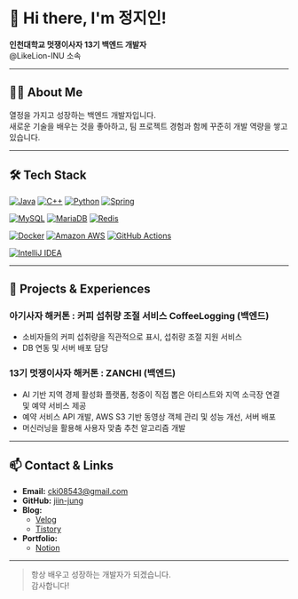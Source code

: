 # 👋 Hi there, I'm 정지인!

**인천대학교 멋쟁이사자 13기 백엔드 개발자**  
@LikeLion-INU 소속

---

## 🧑‍💻 About Me
열정을 가지고 성장하는 백엔드 개발자입니다.  
새로운 기술을 배우는 것을 좋아하고, 팀 프로젝트 경험과 함께 꾸준히 개발 역량을 쌓고 있습니다.

---

## 🛠️ Tech Stack

[![Java](https://img.shields.io/badge/JAVA-FB7200?style=for-the-badge&logo=openjdk&logoColor=white)](#)
[![C++](https://img.shields.io/badge/C++-00599C?style=for-the-badge&logo=c%2B%2B&logoColor=white)](#)
[![Python](https://img.shields.io/badge/PYTHON-3776AB?style=for-the-badge&logo=python&logoColor=white)](#)
[![Spring](https://img.shields.io/badge/SPRING-6DB33F?style=for-the-badge&logo=spring&logoColor=white)](#)

[![MySQL](https://img.shields.io/badge/MYSQL-00758F?style=for-the-badge&logo=mysql&logoColor=white)](#)
[![MariaDB](https://img.shields.io/badge/MARIADB-003545?style=for-the-badge&logo=mariadb&logoColor=white)](#)
[![Redis](https://img.shields.io/badge/REDIS-DC382D?style=for-the-badge&logo=redis&logoColor=white)](#)

[![Docker](https://img.shields.io/badge/DOCKER-2496ED?style=for-the-badge&logo=docker&logoColor=white)](#)
[![Amazon AWS](https://img.shields.io/badge/AMAZON%20AWS-FF9900?style=for-the-badge&logo=amazonaws&logoColor=white)](#)
[![GitHub Actions](https://img.shields.io/badge/GITHUB%20ACTIONS-2088FF?style=for-the-badge&logo=githubactions&logoColor=white)](#)

[![IntelliJ IDEA](https://img.shields.io/badge/INTELLIJ%20IDEA-000000?style=for-the-badge&logo=intellijidea&logoColor=white)](#)

---

## 🌱 Projects & Experiences

### 아기사자 해커톤 : 커피 섭취량 조절 서비스 CoffeeLogging (백엔드)
- 소비자들의 커피 섭취량을 직관적으로 표시, 섭취량 조절 지원 서비스
- DB 연동 및 서버 배포 담당

### 13기 멋쟁이사자 해커톤 : ZANCHI (백엔드)
- AI 기반 지역 경제 활성화 플랫폼, 청중이 직접 뽑은 아티스트와 지역 소극장 연결 및 예약 서비스 제공
- 예약 서비스 API 개발, AWS S3 기반 동영상 객체 관리 및 성능 개선, 서버 배포
- 머신러닝을 활용해 사용자 맞춤 추천 알고리즘 개발

---

## 📫 Contact & Links

- **Email:** cki08543@gmail.com
- **GitHub:** [jiin-jung](https://github.com/jiin-jung)
- **Blog:**
    - [Velog](https://velog.io/@jung_ji_in02/posts)
    - [Tistory](https://cki08543.tistory.com/)
- **Portfolio:**
    - [Notion](https://www.notion.so/263482bdb23e80c9ba48c43ace585c95)

---

> 항상 배우고 성장하는 개발자가 되겠습니다.  
> 감사합니다!
